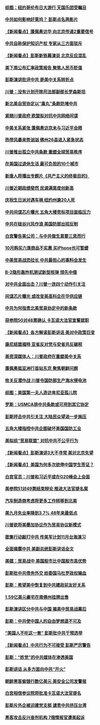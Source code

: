 #### [组图：纽约哥伦布日大游行 天国乐团受瞩目](../pages/nsc412/n10770597.md?t=10090032) 

#### [中共如何影响好莱坞？ 彭斯点名两影片](../pages/nsc412/n10751048.md?t=10090032) 

#### [【新闻看点】蓬佩奥访华 向北京传递2重要信号](../pages/nsc412/n10770311.md?t=10090032) 

#### [中共自称保护知识产权 专家从三方面驳斥](../pages/nsc412/n10770284.md?t=10090032) 

#### [【新闻看点】彭斯新铁幕演说 北京反应混乱](../pages/nsc412/n10770106.md?t=10090032) 

#### [美下周公布汇率政策报告 聚焦人民币贬值](../pages/nsc412/n10770338.md?t=10090032) 

#### [彭斯演讲批评中共 是美中关系转折点](../pages/nsc412/n10770135.md?t=10090032) 

#### [川普：没有计划开除司法部副部长罗森斯坦](../pages/nsc412/n10770158.md?t=10090032) 

#### [新北美自贸协定以“毒丸”条款防堵中共](../pages/nsc412/n10770165.md?t=10090032) 

#### [紧随川普政府 欧盟拟对抗中共网络间谍](../pages/nsc412/n10770155.md?t=10090032) 

#### [中美关系紧张 蓬佩奥访京未与习近平会晤](../pages/nsc412/n10770076.md?t=10090032) 

#### [热带风暴来势汹汹 佛州26县进入紧急状态](../pages/nsc412/n10769706.md?t=10090032) 

#### [川普推出孤立中共条款 重塑全球贸易秩序](../pages/nsc412/n10767738.md?t=10090032) 

#### [在美国过退休生活 最可负担的10个城市](../pages/nsc412/n10765527.md?t=10090032) 

#### [新唐人将播出专题片《共产主义的终极目的》](../pages/nsc412/n10767004.md?t=10090032) 

#### [川普近期政绩斐然 民调满意度创新高](../pages/nsc412/n10767124.md?t=10090032) 

#### [庆祝生日派对遇车祸 纽约州逾20人死](../pages/nsc412/n10767006.md?t=10090032) 

#### [中共间谍芯片曝光 五角大楼竞标项目面临压力](../pages/nsc412/n10767062.md?t=10090032) 

#### [中共在硅谷兴风作浪 美国防部出招反制](../pages/nsc412/n10766985.md?t=10090032) 

#### [白宫警告美公司：与中共做生意要三思而行](../pages/nsc412/n10766026.md?t=10090032) 

#### [10月购买六类商品不实惠 买iPhone也可暂缓](../pages/nsc412/n10764637.md?t=10090032) 

#### [中美贸易战恐拉长 中共最担心的事料会发生](../pages/nsc412/n10765864.md?t=10090032) 

#### [B-2隐形轰炸机测试新型核弹 领先中俄](../pages/nsc412/n10764610.md?t=10090032) 

#### [对中共全面出击？川普一连四个动作引关注](../pages/nsc412/n10765620.md?t=10090032) 

#### [间谍芯片曝光 或改变美高科企在华供应链](../pages/nsc412/n10765631.md?t=10090032) 

#### [中共为何指责北美贸易协定中的新条款](../pages/nsc412/n10764045.md?t=10090032) 

#### [获参院50对48票确认 卡瓦诺大法官宣誓就职](../pages/nsc412/n10765530.md?t=10090032) 

#### [【新闻看点】各方解读彭斯讲话 美对中政策巨变](../pages/nsc412/n10765366.md?t=10090032) 

#### [康尼结盟福特 亚省反对党与安省共反碳税](../pages/nsc412/n10765623.md?t=10090032) 

#### [美资深媒体人：川普政府在重塑美中关系](../pages/nsc412/n10764264.md?t=10090032) 

#### [蓬佩奥抵亚洲行首站东京 聚焦朝鲜问题](../pages/nsc412/n10765171.md?t=10090032) 

#### [攸关反潜作战 川普令国防部生产海水锂电池](../pages/nsc412/n10765089.md?t=10090032) 

#### [组图：美国第一夫人造访肯尼亚孤儿院](../pages/nsc412/n10764950.md?t=10090032) 

#### [罗斯：USMCA排中共条款或可用到其它协定](../pages/nsc412/n10764388.md?t=10090032) 

#### [彭斯抨击中共引关注 大陆民众望进一步施压](../pages/nsc412/n10764345.md?t=10090032) 

#### [五角大楼指控中共企图破坏美国国防工业](../pages/nsc412/n10763942.md?t=10090032) 

#### [美拟组“贸易联盟” 对抗中共不公平行为](../pages/nsc412/n10764268.md?t=10090032) 

#### [【新闻看点】彭斯演讲3大不寻常 美对北京失望](../pages/nsc412/n10764060.md?t=10090032) 

#### [【新闻看点】美国为何多次欲停中国学生签证？](../pages/nsc412/n10763657.md?t=10090032) 

#### [白宫官员：川普和习近平或在G20峰会上会面](../pages/nsc412/n10764121.md?t=10090032) 

#### [美参院51对49票结束辩论 推进大法官提名案](../pages/nsc412/n10763808.md?t=10090032) 

#### [汽车制造商考虑将更多工作转移到北美](../pages/nsc412/n10763718.md?t=10090032) 

#### [美九月失业率降到3.7% 48年来最低点](../pages/nsc412/n10763563.md?t=10090032) 

#### [川普欲将美墨加协议作为贸易协议新模式](../pages/nsc412/n10763656.md?t=10090032) 

#### [密集行动敲打中共 传美军计划11月台海演习](../pages/nsc412/n10762348.md?t=10090032) 

#### [全面揭露中共 美副总统彭斯讲话全文](../pages/nsc412/n10762304.md?t=10090032) 

#### [美媒：贸易战中 美国股市比中国股市具优势](../pages/nsc412/n10762779.md?t=10090032) 

#### [彭斯批中共债务外交 给委国马杜罗政权输血](../pages/nsc412/n10762269.md?t=10090032) 

#### [彭斯：希望美中恢复到中共建政前友好关系](../pages/nsc412/n10761924.md?t=10090032) 

#### [1.59亿美元豪宅在南佛州挂牌出售](../pages/nsc412/n10762009.md?t=10090032) 

#### [彭斯演讲区分中共与中国 揭美中贸易战幕后](../pages/nsc412/n10761289.md?t=10090032) 

#### [彭斯：中共使中国人的自由梦想遥不可及](../pages/nsc412/n10761634.md?t=10090032) 

#### [“美国人不吃这一套” 彭斯批中共干预选举](../pages/nsc412/n10760952.md?t=10090032) 

#### [【新闻看点】中共行为不可接受 彭斯严厉警告](../pages/nsc412/n10761342.md?t=10090032) 

#### [彭斯：“姓党”的中共媒体在渗透美国](../pages/nsc412/n10761606.md?t=10090032) 

#### [彭斯讲话 从多方面向中共“开火”](../pages/nsc412/n10760650.md?t=10090032) 

#### [朝鲜黑客偷银行数亿美元 美安全公司发警报](../pages/nsc412/n10761499.md?t=10090032) 

#### [白宫相信参议院将批准卡瓦诺大法官提名](../pages/nsc412/n10761147.md?t=10090032) 

#### [彭斯斥外企被迫建党支部 谴责中共挤压台湾](../pages/nsc412/n10761443.md?t=10090032) 

#### [黑客攻击反兴奋剂机构  7俄情报官遭美起诉](../pages/nsc412/n10761055.md?t=10090032) 

